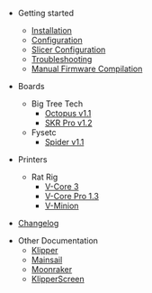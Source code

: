 - Getting started

  - [Installation](installation.md)
  - [Configuration](configuration.md)
  - [Slicer Configuration](slicers.md)
  - [Troubleshooting](troubleshooting.md)
  - [Manual Firmware Compilation](manual-firmware-compilation.md)

- Boards

  - Big Tree Tech
    - [Octopus v1.1](boards/btt/octopus-11.md)
    - [SKR Pro v1.2](boards/btt/skr-pro-12.md)
  - Fysetc
    - [Spider v1.1](boards/fysetc/spider-11.md)

- Printers
  - Rat Rig
    - [V-Core 3](printers/v-core-3.md)
    - [V-Core Pro 1.3](printers/v-core-pro.md)
    - [V-Minion](printers/v-minion.md)
- [Changelog](CHANGELOG.md)
<!-- - [Changelog](changelog.md) -->

- Other Documentation
  - [Klipper](https://www.klipper3d.org/)
  - [Mainsail](https://docs.mainsail.xyz/)
  - [Moonraker](https://moonraker.readthedocs.io/en/latest/)
  - [KlipperScreen](https://klipperscreen.readthedocs.io/)
